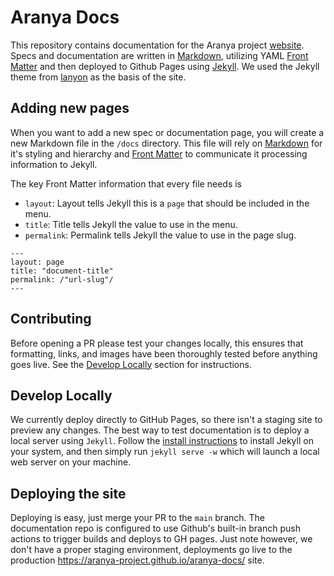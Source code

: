 # Aranya Docs
This repository contains documentation for the Aranya project [website](https://aranya-project.github.io/aranya-docs/). Specs and documentation are written in [Markdown](https://docs.github.com/en/get-started/writing-on-github/getting-started-with-writing-and-formatting-on-github/basic-writing-and-formatting-syntax), utilizing YAML [Front Matter](https://jekyllrb.com/docs/front-matter/) and then deployed to Github Pages using [Jekyll](https://jekyllrb.com/). We used the Jekyll theme from [lanyon](https://github.com/poole/lanyon) as the basis of the site.

## Adding new pages
When you want to add a new spec or documentation page, you will create a new Markdown file in the `/docs` directory. This file will rely on [Markdown](https://docs.github.com/en/get-started/writing-on-github/getting-started-with-writing-and-formatting-on-github/basic-writing-and-formatting-syntax) for it's styling and hierarchy and [Front Matter](https://jekyllrb.com/docs/front-matter/) to communicate it processing information to Jekyll.

The key Front Matter information that every file needs is
- `layout`: Layout tells Jekyll this is a `page` that should be included in the menu.
- `title`: Title tells Jekyll the value to use in the menu.
- `permalink`: Permalink tells Jekyll the value to use in the page slug.

```
---
layout: page
title: "document-title"
permalink: /"url-slug"/
---
```

## Contributing
Before opening a PR please test your changes locally, this ensures that formatting, links, and images have been thoroughly tested before anything goes live. See the [Develop Locally](#develop-locally) section for instructions.

## Develop Locally
We currently deploy directly to GitHub Pages, so there isn't a staging site to preview any changes. The best way to test documentation is to deploy a local server using `Jekyll`. Follow the [install instructions](https://jekyllrb.com/docs/installation/) to install Jekyll on your system, and then simply run `jekyll serve -w` which will launch a local web server on your machine.

## Deploying the site
Deploying is easy, just merge your PR to the `main` branch. The documentation repo is configured to use Github's built-in branch push actions to trigger builds and deploys to GH pages. Just note however, we don't have a proper staging environment, deployments go live to the production <a href="https://aranya-project.github.io/aranya-docs/" target="_blank">https://aranya-project.github.io/aranya-docs/</a> site.
